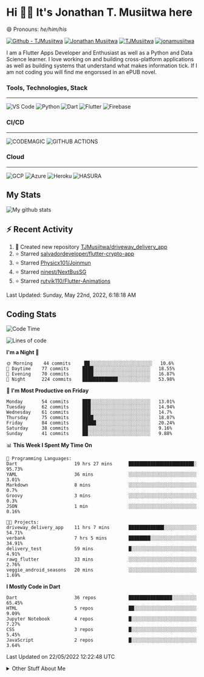 # Hi 👋🏾 It's Jonathan T. Musiitwa here 

😄 Pronouns: *he/him/his*

[![Github - TJMusiitwa](https://img.shields.io/badge/TJMusiitwa-2ea44f?logo=github)](https://github.com/TJMusiitwa)  [![Jonathan Musiitwa](https://img.shields.io/badge/Jonathan_Musiitwa-blue?logo=linkedin&logoColor=lightblue)](https://www.linkedin.com/in/jonathan-musiitwa-a1107610a/)  [![TJMusiitwa](https://img.shields.io/badge/TJMusiitwa-lightblue?logo=twitter&logoColor=white)](https://twitter.com/TJMusiitwa)
[![jonamusiitwa](https://img.shields.io/badge/jonamusiitwa-white?logo=microsoft-outlook&logoColor=blue)](mailto:jonamusiitwa@outlook.com)




I am a Flutter Apps Developer and Enthusiast as well as a Python and Data Science learner. I love working on and building cross-platform applications as well as building systems that understand what makes information tick. If I am not coding you will find me engorssed in an ePUB novel.

### Tools, Technologies, Stack
<hr>

![VS Code](https://img.shields.io/badge/VS_Code-blue?style=for-the-badge&logo=visual-studio-code) ![Python](https://img.shields.io/badge/Python-lightgrey?style=for-the-badge&logo=python)  ![Dart](https://img.shields.io/badge/Dart-informational?style=for-the-badge&logo=dart) ![Flutter](https://img.shields.io/badge/Flutter-informational?style=for-the-badge&logo=flutter)  ![Firebase](https://img.shields.io/badge/Firebase-yellow?style=for-the-badge&logo=firebase&)
### CI/CD
<hr>

![CODEMAGIC](https://img.shields.io/badge/CODEMAGIC-orange?style=for-the-badge&logo=codemagic&logoColor=white) ![GITHUB ACTIONS](https://img.shields.io/badge/GITHUB_ACTIONS-black?style=for-the-badge&logo=github-actions&logoColor=white)

### Cloud
<hr>

![GCP](https://img.shields.io/badge/Google_Cloud-lightgrey?style=for-the-badge&logo=google-cloud) ![Azure](https://img.shields.io/badge/Microsoft_Azure-lightblue?style=for-the-badge&logo=microsoft-azure) ![Heroku](https://img.shields.io/badge/Heroku-purple?style=for-the-badge&logo=heroku) ![HASURA](https://img.shields.io/badge/HASURA-lightblue?style=for-the-badge&logo=hasura&logoColor=white)

## My Stats

![My github stats](https://github-readme-stats.vercel.app/api?username=TJMusiitwa&show_icons=true&count_private=true&theme=algolia)

## ⚡ Recent Activity
<!--RECENT_ACTIVITY:start-->
1. 📔 Created new repository [TJMusiitwa/driveway_delivery_app](https://github.com/TJMusiitwa/driveway_delivery_app)
2. ⭐ Starred [salvadordeveloper/flutter-crypto-app](https://github.com/salvadordeveloper/flutter-crypto-app)
3. ⭐ Starred [Physicx101/Joinmun](https://github.com/Physicx101/Joinmun)
4. ⭐ Starred [ninest/NextBusSG](https://github.com/ninest/NextBusSG)
5. ⭐ Starred [rutvik110/Flutter-Animations](https://github.com/rutvik110/Flutter-Animations)
<!--RECENT_ACTIVITY:end-->

<!--RECENT_ACTIVITY:last_update-->
Last Updated: Sunday, May 22nd, 2022, 6:18:18 AM
<!--RECENT_ACTIVITY:last_update_end-->

## Coding Stats
<!--START_SECTION:waka-->
![Code Time](http://img.shields.io/badge/Code%20Time-0%20secs-blue)

![Lines of code](https://img.shields.io/badge/From%20Hello%20World%20I%27ve%20Written-5%20Million%20lines%20of%20code-blue)

**I'm a Night 🦉** 

```text
🌞 Morning    44 commits     ██░░░░░░░░░░░░░░░░░░░░░░░   10.6% 
🌆 Daytime    77 commits     ████░░░░░░░░░░░░░░░░░░░░░   18.55% 
🌃 Evening    70 commits     ████░░░░░░░░░░░░░░░░░░░░░   16.87% 
🌙 Night      224 commits    █████████████░░░░░░░░░░░░   53.98%

```
📅 **I'm Most Productive on Friday** 

```text
Monday       54 commits     ███░░░░░░░░░░░░░░░░░░░░░░   13.01% 
Tuesday      62 commits     ███░░░░░░░░░░░░░░░░░░░░░░   14.94% 
Wednesday    61 commits     ███░░░░░░░░░░░░░░░░░░░░░░   14.7% 
Thursday     75 commits     ████░░░░░░░░░░░░░░░░░░░░░   18.07% 
Friday       84 commits     █████░░░░░░░░░░░░░░░░░░░░   20.24% 
Saturday     38 commits     ██░░░░░░░░░░░░░░░░░░░░░░░   9.16% 
Sunday       41 commits     ██░░░░░░░░░░░░░░░░░░░░░░░   9.88%

```


📊 **This Week I Spent My Time On** 

```text
💬 Programming Languages: 
Dart                     19 hrs 27 mins      ████████████████████████░   95.73% 
YAML                     36 mins             ░░░░░░░░░░░░░░░░░░░░░░░░░   3.01% 
Markdown                 8 mins              ░░░░░░░░░░░░░░░░░░░░░░░░░   0.7% 
Groovy                   3 mins              ░░░░░░░░░░░░░░░░░░░░░░░░░   0.3% 
JSON                     1 min               ░░░░░░░░░░░░░░░░░░░░░░░░░   0.16%

🐱‍💻 Projects: 
driveway_delivery_app    11 hrs 7 mins       █████████████░░░░░░░░░░░░   54.71% 
verbank                  7 hrs 5 mins        ████████░░░░░░░░░░░░░░░░░   34.91% 
delivery_test            59 mins             █░░░░░░░░░░░░░░░░░░░░░░░░   4.91% 
rawg_flutter             33 mins             ░░░░░░░░░░░░░░░░░░░░░░░░░   2.76% 
veggie_android_seasons   20 mins             ░░░░░░░░░░░░░░░░░░░░░░░░░   1.69%

```

**I Mostly Code in Dart** 

```text
Dart                     36 repos            ████████████████░░░░░░░░░   65.45% 
HTML                     5 repos             ██░░░░░░░░░░░░░░░░░░░░░░░   9.09% 
Jupyter Notebook         4 repos             █░░░░░░░░░░░░░░░░░░░░░░░░   7.27% 
CSS                      3 repos             █░░░░░░░░░░░░░░░░░░░░░░░░   5.45% 
JavaScript               2 repos             █░░░░░░░░░░░░░░░░░░░░░░░░   3.64%

```



 Last Updated on 22/05/2022 12:22:48 UTC
<!--END_SECTION:waka-->

<details>
  <summary>Other Stuff About Me</summary>
  
- Preference for e-books over physical books.
  
 - While Coding, Listening Music and developing useful code. ⭐️
  
  - Reading Novels, Action and Adventure, Autobiography & Biography, Comics, Detective and Mystery, Fantasy, Romance, Sci-Fi...pretty much if you know my novel genres, you already know all my movie and tv genres as well. 😉
  
  - I have a surprising affinity for musical artisits whose names start with the letter '**J**'.
  - A big Formula 1 🏎 fan...a great need for speed. Go Team **MercedesAMG**
 </details>

